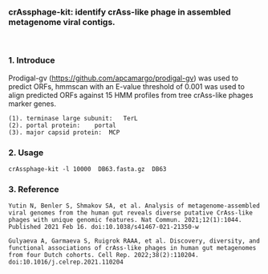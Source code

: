 ### crAssphage-kit: identify crAss-like phage in assembled metagenome viral contigs.
<br>

### 1. Introduce 

Prodigal-gv (https://github.com/apcamargo/prodigal-gv) was used to predict ORFs, hmmscan with an E-value threshold of 0.001 was used to align predicted ORFs against 15 HMM profiles from tree crAss-like phages marker genes.

```
(1). terminase large subunit:	TerL
(2). portal protein:	portal
(3). major capsid protein:	MCP
```

### 2. Usage

```
crAssphage-kit -l 10000  DB63.fasta.gz  DB63
``` 

### 3. Reference

```text
Yutin N, Benler S, Shmakov SA, et al. Analysis of metagenome-assembled viral genomes from the human gut reveals diverse putative CrAss-like phages with unique genomic features. Nat Commun. 2021;12(1):1044. Published 2021 Feb 16. doi:10.1038/s41467-021-21350-w

Gulyaeva A, Garmaeva S, Ruigrok RAAA, et al. Discovery, diversity, and functional associations of crAss-like phages in human gut metagenomes from four Dutch cohorts. Cell Rep. 2022;38(2):110204. doi:10.1016/j.celrep.2021.110204

``` 